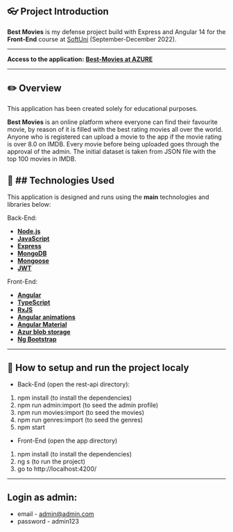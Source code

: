 ## :eyeglasses: Project Introduction

**Best Movies** is my defense project build with Express and Angular 14 for the **Front-End** course at [SoftUni](https://softuni.bg/ "SoftUni") (September-December 2022).

------------
**Access to the application:**
**[Best-Movies at AZURE](https://best-movies.azurewebsites.net/)**

------------

## :pencil2: Overview

This application has been created solely for educational purposes.

**Best Movies** is an online platform where everyone can find their favourite movie, by reason of it is filled with the best rating movies all over the world. Anyone who is registered can upload a movie to the app if the movie rating is over 8.0 on IMDB. Every movie before being uploaded goes through the approval of the admin. The initial dataset is taken from JSON file with the top 100 movies in IMDB.

## :hammer: ## **Technologies Used**

This application is designed and runs using the **main** technologies and libraries below:

Back-End:
- **[Node.js](https://nodejs.org/en/)**
- **[JavaScript](https://en.wikipedia.org/wiki/JavaScript)**
- **[Express](https://expressjs.com/)**
- **[MongoDB](https://www.mongodb.com/home)**
- **[Mongoose](https://mongoosejs.com/)**
- **[JWT](https://jwt.io/)**

Front-End:
- **[Angular](https://angular.io/)**
- **[TypeScript](https://en.wikipedia.org/wiki/TypeScript)**
- **[RxJS](https://rxjs.dev/)**
- **[Angular animations](https://angular.io/guide/animations)**
- **[Angular Material](https://material.angular.io/)**
- **[Azur blob storage](https://azure.microsoft.com/en-us/products/storage/blobs/)**
- **[Ng Bootstrap](https://ng-bootstrap.github.io/#/home)**

------------

## :wrench: How to setup and run the project localy
- Back-End (open the rest-api directory):
1. npm install (to install the dependencies)
2. npm run admin:import (to seed the admin profile)
3. npm run movies:import (to seed the movies)
4. npm run genres:import (to seed the genres)
5. npm start
- Front-End (open the app directory)
1. npm install (to install the dependencies)
2. ng s (to run the project)
3. go to http://localhost:4200/

------------

## Login as admin:
- email    - admin@admin.com
- password - admin123